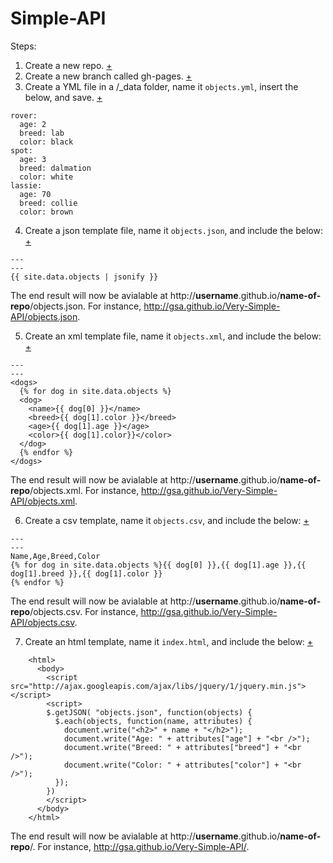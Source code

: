 Simple-API
==========

Steps:

1) Create a new repo.  [+](https://github.com/GSA/Very-Simple-API/blob/gh-pages/extended_instructions.md#1-create-a-new-repo)   
2) Create a new branch called gh-pages.  [+](https://github.com/GSA/Very-Simple-API/blob/gh-pages/extended_instructions.md#2-create-a-new-branch-called-gh-pages)  
3) Create a YML file in a /_data folder, name it `objects.yml`, insert the below, and save.  [+](https://github.com/GSA/Very-Simple-API/blob/gh-pages/extended_instructions.md#3-create-a-yml-file-in-a-_data-folder-name-it-objectsyml-insert-the-below-and-save)     

````
rover:
  age: 2
  breed: lab
  color: black
spot:
  age: 3
  breed: dalmation
  color: white
lassie:
  age: 70
  breed: collie
  color: brown
````

4) Create a json template file, name it `objects.json`, and include the below: [+](https://github.com/GSA/Very-Simple-API/blob/gh-pages/extended_instructions.md#4-create-a-json-template-file-name-it-objectsjson-and-modify-the-term-after-sitedata-to-include-the-name-of-the-yml-file)  

````
---
---
{{ site.data.objects | jsonify }}
````

The end result will now be avialable at http://**username**.github.io/**name-of-repo**/objects.json.  For instance,  http://gsa.github.io/Very-Simple-API/objects.json.

5) Create an xml template file, name it `objects.xml`, and include the below:  [+](https://github.com/GSA/Very-Simple-API/blob/gh-pages/extended_instructions.md#5-create-an-xml-template-file-name-it-objectsxml-and-include-the-below)  

````
---
---
<dogs>
  {% for dog in site.data.objects %}
  <dog>
    <name>{{ dog[0] }}</name>
    <breed>{{ dog[1].color }}</breed>
    <age>{{ dog[1].age }}</age>
    <color>{{ dog[1].color}}</color>
  </dog>
  {% endfor %}
</dogs>
````

 The end result will now be avialable at http://**username**.github.io/**name-of-repo**/objects.xml.  For instance,  http://gsa.github.io/Very-Simple-API/objects.xml.

6)  Create a csv template, name it `objects.csv`, and include the below:  [+](https://github.com/GSA/Very-Simple-API/blob/gh-pages/extended_instructions.md#6-create-a-csv-template-name-it-objectscsv-and-include-the-below)  

````
---
---
Name,Age,Breed,Color
{% for dog in site.data.objects %}{{ dog[0] }},{{ dog[1].age }},{{ dog[1].breed }},{{ dog[1].color }}
{% endfor %}
````

 The end result will now be avialable at http://**username**.github.io/**name-of-repo**/objects.csv.  For instance, http://gsa.github.io/Very-Simple-API/objects.csv.

7) Create an html template, name it `index.html`, and include the below:  [+](https://github.com/GSA/Very-Simple-API/blob/gh-pages/extended_instructions.md#7-create-an-html-template-name-it-indexhtml-and-include-the-below)  
````
    <html>
      <body>
        <script src="http://ajax.googleapis.com/ajax/libs/jquery/1/jquery.min.js"></script>
        <script>
        $.getJSON( "objects.json", function(objects) {
          $.each(objects, function(name, attributes) {
            document.write("<h2>" + name + "</h2>");
            document.write("Age: " + attributes["age"] + "<br />");
            document.write("Breed: " + attributes["breed"] + "<br />");
            document.write("Color: " + attributes["color"] + "<br />");
          });
        })
        </script>
      </body>
    </html>
````

 The end result will now be avialable at http://**username**.github.io/**name-of-repo**/.  For instance, http://gsa.github.io/Very-Simple-API/.

